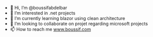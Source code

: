 - 👋 Hi, I’m @boussifabdelbar
- 👀 I’m interested in .net projects
- 🌱 I’m currently learning blazor using clean architecture
- 💞️ I’m looking to collaborate on projet regarding microsoft projects
- 📫 How to reach me www.boussif.com

<!---
boussifabdelbar/boussifabdelbar is a ✨ special ✨ repository because its `README.md` (this file) appears on your GitHub profile.
You can click the Preview link to take a look at your changes.
--->
